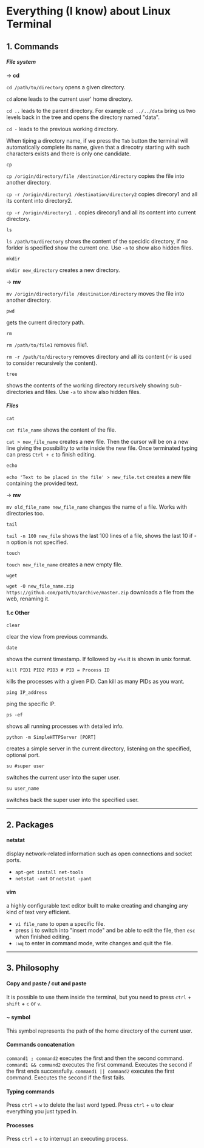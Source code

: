 # Everything (I know) about Linux Terminal

## 1. Commands

#### *File system*

-> **cd**

`cd /path/to/directory` opens a given directory. 

`cd` alone leads to the current user' home directory.

`cd ..` leads to the parent directory.
For example `cd ../../data` bring us two levels back in the tree and opens the directory named "data".

`cd -` leads to the previous working directory.

When tiping a directory name, if we press the `Tab` button the terminal will automatically complete its name, given that a direcotry starting with such characters exists and there is only one candidate.

```shell
cp
```

`cp /origin/directory/file /destination/directory`
copies the file into another directory.

`cp -r /origin/directory1 /destination/directory2` copies direcory1 and all its content into directory2.

`cp -r /origin/directory1 .` copies direcory1 and all its content into current directory.

```shell
ls
```

`ls /path/to/directory`
shows the content of the specidic directory, if no forlder is specified show the current one. Use `-a` to show also hidden files.

```shell
mkdir
```

`mkdir new_directory`
creates a new directory.

-> **mv**

`mv /origin/directory/file /destination/directory` moves the file into another directory.

```shell
pwd
```
gets the current directory path.

```shell
rm
```

`rm /path/to/file1`
removes file1.

`rm -r /path/to/directory` removes directory and all its content (-r is used to consider recursively the content).

```shell
tree
```
shows the contents of the working directory recursively showing sub-directories and files. Use `-a` to show also hidden files.

#### *Files*

```shell
cat
```

`cat file_name`
shows the content of the file.

`cat > new_file_name`
creates a new file. Then the cursor will be on a new line giving the possibility to write inside the new file. Once terminated typing can press `Ctrl + c` to finish editing.

```shell
echo
```

`echo 'Text to be placed in the file' > new_file.txt`
creates a new file containing the provided text.

-> **mv**

`mv old_file_name new_file_name` changes the name of a file. Works with directories too.

```shell
tail
```

`tail -n 100 new_file`
shows the last 100 lines of a file, shows the last 10 if -n option is not specified.

```shell
touch
```

`touch new_file_name`
creates a new empty file.

```shell
wget
```

`wget -O new_file_name.zip https://github.com/path/to/archive/master.zip`
downloads a file from the web, renaming it.

#### 1.c Other

```shell
clear
```
clear the view from previous commands.

```shell
date
```
shows the current timestamp. If followed by `+%s` it is shown in unix format.

```shell
kill PID1 PID2 PID3 # PID = Process ID
```
kills the processes with a given PID. Can kill as many PIDs as you want.

```shell
ping IP_address
```
ping the specific IP.

```shell
ps -ef
```
shows all running processes with detailed info.

```shell
python -m SimpleHTTPServer [PORT]
```
creates a simple server in the current directory, listening on the specified, optional port.

```shell
su #super user
```
switches the current user into the super user.

```shell
su user_name
```
switches back the super user into the specified user.

-------------

## 2. Packages

#### netstat
display network-related information such as open connections and socket ports. 
* `apt-get install net-tools`
* `netstat -ant` or `netstat -pant`

#### vim
a highly configurable text editor built to make creating and changing any kind of text very efficient.
* `vi file_name` to open a specific file.
* press `i` to switch into "insert mode" and be able to edit the file, then `esc` when finished editing.
* `:wq` to enter in command mode, write changes and quit the file.

-------------

## 3. Philosophy

#### Copy and paste / cut and paste
It is possible to use them inside the terminal, but you need to press `ctrl` + `shift` + `c` or `v`.

#### ~ symbol
This symbol represents the path of the home directory of the current user.

#### Commands concatenation
`command1 ; command2` executes the first and then the second command.
`command1 && command2` executes the first command. Executes the second if the first ends successfully.
`command1 || command2` executes the first command. Executes the second if the first fails.

#### Typing commands
Press `ctrl` + `w` to delete the last word typed. 
Press `ctrl` + `u` to clear everything you just typed in.

#### Processes
Press `ctrl` + `c` to interrupt an executing process. 
